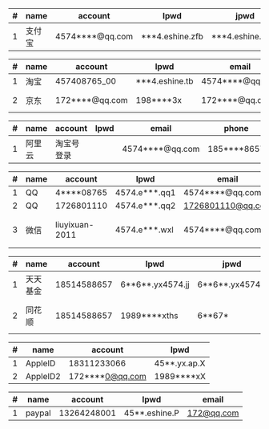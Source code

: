 

|#   | name  | account         | lpwd              | jpwd |band     |phone |
| ---|---    | ---              | ---              |---    |---             |---        |
| 1  | 支付宝 | 4574****@qq.com | ***4.eshine.zfb |***4.eshine.zfb2| 457408765_00 | 183****3066 | 
 

|#   | name  | account         | lpwd              | email   |phone | jpwd|
| ---|---    | ---              | ---              |---     |---        |---|
| 1  | 淘宝 | 457408765_00 | ***4.eshine.tb | 4574****@qq.com | 183****3066 | |
| 2  | 京东 | 172****@qq.com | 198****3x | 172****@qq.com | 185****8657 |61\*\*79.yx4574.jd , 61\*\*79|


|#   | name  | account | lpwd | email   |phone |
| ---|---    | ---      | ---    |---     |---    |
| 1  | 阿里云 | 淘宝号登录 |  | 4574****@qq.com | 185****8657 |

|#   | name  | account   | lpwd        | email   |phone | remark|
| ---|---    | ---      | ---    |---     |---    |---    |
| 1  | QQ | 4****08765 | 4574.e***.qq1 | 4574****@qq.com | 185****8657 | |
| 2  | QQ | 1726801110 | 4574.e***.qq2 | 1726801110@qq.com | 185****8657 || 
| 3  | 微信 | liuyixuan-2011 | 4574.e***.wxl | 4574****@qq.com | 185****8657 | 支付：61* 679*|

|#   | name  | account         | lpwd              | jpwd |band     |
| ---|---    | ---              | ---              |---    |---             |
| 1| 天天基金   | 18514588657    |6\*\*6**.yx4574.jj  |6\*\*6**.yx4574.jj    |交行：1087 |
| 2| 同花顺   | 18514588657    |1989****xths  |6\*\*67*   |财通证券：88031695/ 6*36*9 |


|#   | name  | account         | lpwd              | 
| ---|---    | ---              | ---              |
| 1| AppleID   | 18311233066    |45**.yx.ap.X |    
| 2| AppleID2   | 172****0@qq.com    |1989****xX | 


|#   | name  | account         | lpwd              | email|
| ---|---    | ---              | ---              |--- |
| 1| paypal   | 13264248001    |45**.eshine.P |  172@qq.com  |
